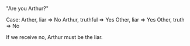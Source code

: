 "Are you Arthur?"

Case:
Arther, liar => No
Arthur, truthful => Yes
Other, liar => Yes
Other, truth => No

If we receive no, Arthur must be the liar.
